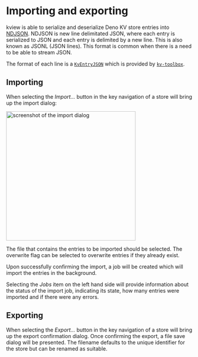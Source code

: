 # Importing and exporting

kview is able to serialize and deserialize Deno KV store entries into
[NDJSON](https://github.com/ndjson/ndjson-spec). NDJSON is new line delimitated
JSON, where each entry is serialized to JSON and each entry is delimited by a
new line. This is also known as JSONL (JSON lines). This format is common when
there is a need to be able to stream JSON.

The format of each line is a
[`KvEntryJSON`](https://jsr.io/@kitsonk/kv-toolbox/doc/json/~/KvEntryJSON) which
is provided by [`kv-toolbox`](https://jsr.io/@kitsonk/kv-toolbox).

## Importing

When selecting the _Import..._ button in the key navigation of a store will
bring up the import dialog:

<img src="/images/import.png" alt="screenshot of the import dialog" width="350" class="mx-auto" />

The file that contains the entries to be imported should be selected. The
overwrite flag can be selected to overwrite entries if they already exist.

Upon successfully confirming the import, a job will be created which will import
the entries in the background.

Selecting the _Jobs_ item on the left hand side will provide information about
the status of the import job, indicating its state, how many entries were
imported and if there were any errors.

## Exporting

When selecting the _Export..._ button in the key navigation of a store will
bring up the export confirmation dialog. Once confirming the export, a file save
dialog will be presented. The filename defaults to the unique identifier for the
store but can be renamed as suitable.
